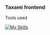 ### Taxami frontend

Tools used

[![My Skills](https://skillicons.dev/icons?i=react,materialui&theme=dark)](https://skillicons.dev)
